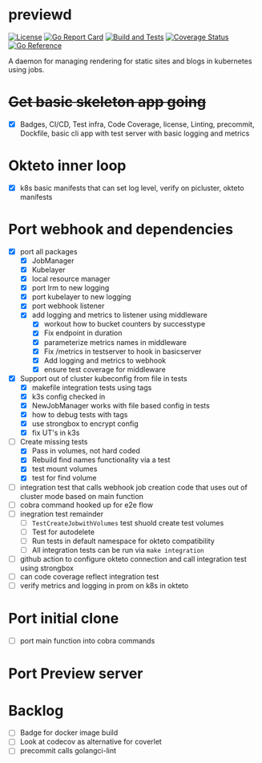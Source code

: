 # previewd

[![License](https://img.shields.io/github/license/clarkezone/previewd.svg)](https://github.com/clarkezone/previewd/blob/main/LICENSE) [![Go Report Card](https://goreportcard.com/badge/github.com/clarkezone/previewd)](https://goreportcard.com/report/github.com/clarkezone/previewd) [![Build and Tests](https://github.com/clarkezone/previewd/workflows/run%20tests/badge.svg)](https://github.com/clarkezone/previewd/actions?query=workflow%3A%22run+tests%22) [![Coverage Status](https://coveralls.io/repos/github/clarkezone/previewd/badge.svg?branch=main)](https://coveralls.io/github/clarkezone/previewd?branch=main) [![Go Reference](https://pkg.go.dev/badge/github.com/clarkezone/previewd.svg)](https://pkg.go.dev/github.com/clarkezone/previewd)

A daemon for managing rendering for static sites and blogs in kubernetes using jobs.

# ~~Get basic skeleton app going~~

- [x] Badges, CI/CD, Test infra, Code Coverage, license, Linting, precommit, Dockfile, basic cli app with test server with basic logging and metrics

# Okteto inner loop

- [x] k8s basic manifests that can set log level, verify on picluster, okteto manifests

# Port webhook and dependencies

- [x] port all packages
  - [x] JobManager
  - [x] Kubelayer
  - [x] local resource manager
  - [x] port lrm to new logging
  - [x] port kubelayer to new logging
  - [x] port webhook listener
  - [x] add logging and metrics to listener using middleware
    - [x] workout how to bucket counters by successtype
    - [x] Fix endpoint in duration
    - [x] parameterize metrics names in middleware
    - [x] Fix /metrics in testserver to hook in basicserver
    - [x] Add logging and metrics to webhook
    - [x] ensure test coverage for middleware
- [x] Support out of cluster kubeconfig from file in tests
  - [x] makefile integration tests using tags
  - [x] k3s config checked in
  - [x] NewJobManager works with file based config in tests
  - [x] how to debug tests with tags
  - [x] use strongbox to encrypt config
  - [x] fix UT's in k3s
- [ ] Create missing tests
  - [x] Pass in volumes, not hard coded
  - [x] Rebuild find names functionality via a test
  - [x] test mount volumes
  - [x] test for find volume
- [ ] integration test that calls webhook job creation code that uses out of cluster mode based on main function
- [ ] cobra command hooked up for e2e flow
- [ ] inegration test remainder
  - [ ] `TestCreateJobwithVolumes` test shuold create test volumes
  - [ ] Test for autodelete
  - [ ] Run tests in default namespace for okteto compatibility
  - [ ] All integration tests can be run via `make integration`
- [ ] github action to configure okteto connection and call integration test using strongbox
- [ ] can code coverage reflect integration test
- [ ] verify metrics and logging in prom on k8s in okteto

# Port initial clone

- [ ] port main function into cobra commands

# Port Preview server

# Backlog

- [ ] Badge for docker image build
- [ ] Look at codecov as alternative for coverlet
- [ ] precommit calls golangci-lint
